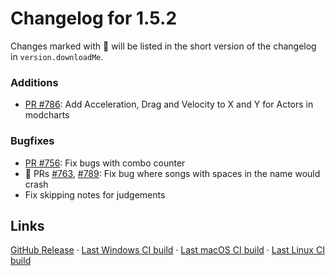 # Changelog for 1.5.2

Changes marked with 💖 will be listed in the short version of the changelog in `version.downloadMe`.

### Additions
- [PR #786](https://github.com/KadeDev/Kade-Engine/pull/786): Add Acceleration, Drag and Velocity to X and Y for Actors in modcharts

### Bugfixes
- [PR #756](https://github.com/KadeDev/Kade-Engine/pull/756):  Fix bugs with combo counter
- 💖 PRs [#763](https://github.com/KadeDev/Kade-Engine/pull/763), [#789](https://github.com/KadeDev/Kade-Engine/pull/789): Fix bug where songs with spaces in the name would crash
- Fix skipping notes for judgements

## Links
[GitHub Release](https://github.com/KadeDev/Kade-Engine/releases/tag/1.5.2) · [Last Windows CI build]() · [Last macOS CI build]() · [Last Linux CI build]()
